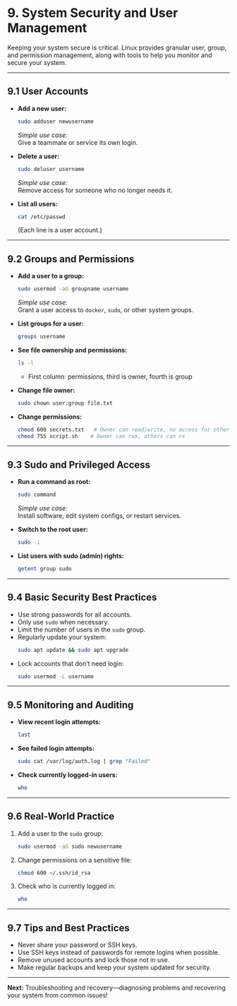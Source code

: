 # 9. System Security and User Management

Keeping your system secure is critical. Linux provides granular user, group, and permission management, along with tools to help you monitor and secure your system.

---

## 9.1 User Accounts

- **Add a new user:**
  ```bash
  sudo adduser newusername
  ```
  *Simple use case:*  
  Give a teammate or service its own login.

- **Delete a user:**
  ```bash
  sudo deluser username
  ```
  *Simple use case:*  
  Remove access for someone who no longer needs it.

- **List all users:**
  ```bash
  cat /etc/passwd
  ```
  (Each line is a user account.)

---

## 9.2 Groups and Permissions

- **Add a user to a group:**
  ```bash
  sudo usermod -aG groupname username
  ```
  *Simple use case:*  
  Grant a user access to `docker`, `sudo`, or other system groups.

- **List groups for a user:**
  ```bash
  groups username
  ```

- **See file ownership and permissions:**
  ```bash
  ls -l
  ```
  - First column: permissions, third is owner, fourth is group

- **Change file owner:**
  ```bash
  sudo chown user:group file.txt
  ```

- **Change permissions:**
  ```bash
  chmod 600 secrets.txt   # Owner can read/write, no access for others
  chmod 755 script.sh    # Owner can rwx, others can rx
  ```

---

## 9.3 Sudo and Privileged Access

- **Run a command as root:**
  ```bash
  sudo command
  ```
  *Simple use case:*  
  Install software, edit system configs, or restart services.

- **Switch to the root user:**
  ```bash
  sudo -i
  ```

- **List users with sudo (admin) rights:**
  ```bash
  getent group sudo
  ```

---

## 9.4 Basic Security Best Practices

- Use strong passwords for all accounts.
- Only use `sudo` when necessary.
- Limit the number of users in the `sudo` group.
- Regularly update your system:
  ```bash
  sudo apt update && sudo apt upgrade
  ```
- Lock accounts that don’t need login:
  ```bash
  sudo usermod -L username
  ```

---

## 9.5 Monitoring and Auditing

- **View recent login attempts:**
  ```bash
  last
  ```
- **See failed login attempts:**
  ```bash
  sudo cat /var/log/auth.log | grep "Failed"
  ```
- **Check currently logged-in users:**
  ```bash
  who
  ```

---

## 9.6 Real-World Practice

1. Add a user to the `sudo` group:
   ```bash
   sudo usermod -aG sudo newusername
   ```
2. Change permissions on a sensitive file:
   ```bash
   chmod 600 ~/.ssh/id_rsa
   ```
3. Check who is currently logged in:
   ```bash
   who
   ```

---

## 9.7 Tips and Best Practices

- Never share your password or SSH keys.
- Use SSH keys instead of passwords for remote logins when possible.
- Remove unused accounts and lock those not in use.
- Make regular backups and keep your system updated for security.

---

**Next:** Troubleshooting and recovery—diagnosing problems and recovering your system from common issues!